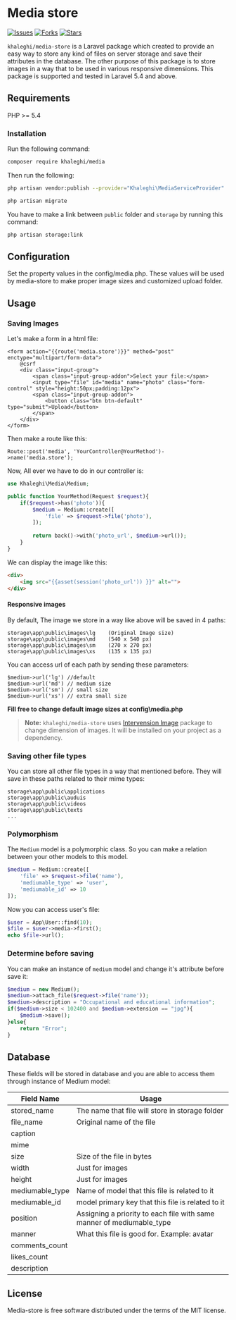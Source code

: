 # Media store
[![Issues](https://img.shields.io/github/issues/Saeid-Khaleghi/media-store.svg?style=flat-square)](https://github.com/Saeid-Khaleghi/media-store/issues)
[![Forks](	https://img.shields.io/github/forks/Saeid-Khaleghi/media-store.svg?style=flat-square)](https://github.com/Saeid-Khaleghi/media-store/network/members)
[![Stars](	https://img.shields.io/github/stars/Saeid-Khaleghi/media-store.svg?style=flat-square)](https://github.com/Saeid-Khaleghi/media-store/stargazers)

`khaleghi/media-store` is a Laravel package which created to provide an easy way 
to store any kind of files on server storage and save their attributes in the database.
The other purpose of this package is to store images in a way that to be used in various responsive dimensions. 
This package is supported and tested in Laravel 5.4 and above.

## Requirements
PHP >= 5.4


### Installation
Run the following command: 
```bash
composer require khaleghi/media
```

Then run the following:
```bash
php artisan vendor:publish --provider="Khaleghi\MediaServiceProvider"

php artisan migrate
```

You have to make a link between `public` folder and `storage` by running this command:
```bash
php artisan storage:link
``` 

## Configuration
Set the property values in the config/media.php. These values will be used by media-store to make proper image sizes and customized upload folder.

## Usage

### Saving Images

Let's make a form in a html file:
```blade
<form action="{{route('media.store')}}" method="post" enctype="multipart/form-data">
    @csrf
    <div class="input-group">
        <span class="input-group-addon">Select your file:</span>
        <input type="file" id="media" name="photo" class="form-control" style="height:50px;padding:12px">
        <span class="input-group-addon">
            <button class="btn btn-default" type="submit">Upload</button>
        </span>
    </div>
</form>
```

Then make a route like this:
```blade
Route::post('media', 'YourController@YourMethod')->name('media.store');
```

Now, All ever we have to do in our controller is:
```php
use Khaleghi\Media\Medium;

public function YourMethod(Request $request){
    if($request->has('photo')){
        $medium = Medium::create([
            'file' => $request->file('photo'),
        ]);
        
        return back()->with('photo_url', $medium->url());
    }
}
```
We can display the image like this:
```html
<div>
    <img src="{{asset(session('photo_url')) }}" alt="">
</div>
``` 

#### Responsive images
By default, The image we store in a way like above will be saved in 4 paths:
```
storage\app\public\images\lg    (Original Image size)
storage\app\public\images\md    (540 x 540 px)
storage\app\public\images\sm    (270 x 270 px)
storage\app\public\images\xs    (135 x 135 px)
```
You can access url of each path by sending these parameters:
```
$medium->url('lg') //default
$medium->url('md') // medium size
$medium->url('sm') // small size
$medium->url('xs') // extra small size
```

**Fill free to change default image sizes at config\media.php**

> **Note:** `khaleghi/media-store` uses [Intervension Image](http://http://image.intervention.io//) package to change dimension of images. It will be installed on your project as a dependency. 


### Saving other file types

You can store all other file types in a way that mentioned before. They will save in these paths related to their mime types:
```
storage\app\public\applications
storage\app\public\auduis
storage\app\public\videos
storage\app\public\texts
...
``` 

### Polymorphism
The `Medium` model is a polymorphic class. So you can make a relation between your other models to this model.
```php
$medium = Medium::create([
    'file' => $request->file('name'),
    'mediumable_type' => 'user',
    'mediumable_id' => 10 
]);
```
Now you can access user's file:
```php
$user = App\User::find(10);
$file = $user->media->first();
echo $file->url();
```

### Determine before saving
You can make an instance of `medium` model and change it's attribute before save it:
```php
$medium = new Medium();
$medium->attach_file($request->file('name'));
$medium->description = "Occupational and educational information";
if($medium->size < 102400 and $medium->extension == "jpg"){
    $medium->save();
}else{
    return "Error";
}
```

## Database
These fields will be stored in database and you are able to access them through instance of Medium model:

|   Field Name   |          Usage                |
|----------------|-------------------------------|
|stored_name     |The name that file will store in storage folder           |
|file_name       |Original name of the file      |
|caption         ||
|mime            ||
|size            |Size of the file in bytes      |
|width           |Just for images|
|height          |Just for images|
|mediumable_type |Name of model that this file is related to it|
|mediumable_id   |model primary key that this file is related to it|
|position        |Assigning a priority to each file with same manner of mediumable_type|
|manner          |What this file is good for. Example: avatar|
|comments_count  ||
|likes_count     ||
|description     ||

## License

Media-store is free software distributed under the terms of the MIT license.

